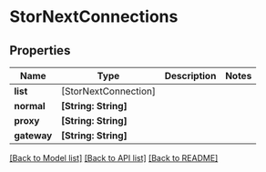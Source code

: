 # StorNextConnections

## Properties

Name | Type | Description | Notes
------------ | ------------- | ------------- | -------------
**list** | [StorNextConnection] |  | 
**normal** | **[String: String]** |  | 
**proxy** | **[String: String]** |  | 
**gateway** | **[String: String]** |  | 

[[Back to Model list]](../README.md#documentation-for-models) [[Back to API list]](../README.md#documentation-for-api-endpoints) [[Back to README]](../README.md)


